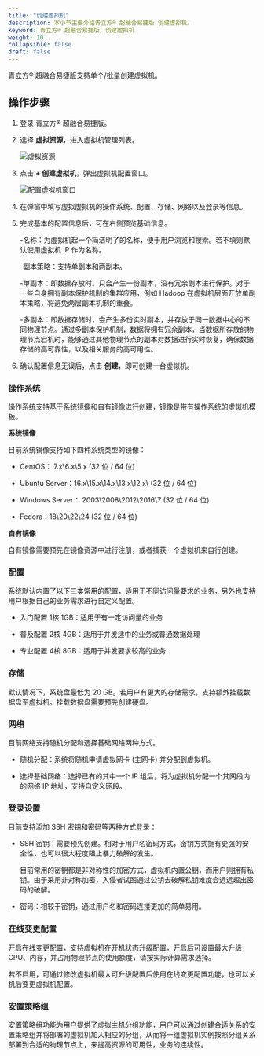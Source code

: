 ```yaml
---
title: "创建虚拟机"
description: 本小节主要介绍青立方® 超融合易捷版 创建虚拟机。 
keyword: 青立方® 超融合易捷版，创建虚拟机
weight: 10
collapsible: false
draft: false
---
```




青立方® 超融合易捷版支持单个/批量创建虚拟机。

## 操作步骤

1. 登录 青立方® 超融合易捷版。
2. 选择 **虚拟资源**，进入虚拟机管理列表。

   ![虚拟资源](../../../_images/vm_list.png)

3. 点击 **+ 创建虚拟机**，弹出虚拟机配置窗口。
   
   ![配置虚拟机窗口](../../../_images/config_vm.png)

4. 在弹窗中填写虚拟虚拟机的操作系统、配置、存储、网络以及登录等信息。

5. 完成基本的配置信息后，可在右侧预览基础信息。
    
    -名称：为虚拟机起一个简洁明了的名称，便于用户浏览和搜索。若不填则默认使用虚拟机 IP 作为名称。
    
    -副本策略：支持单副本和两副本。
    
    -单副本：即数据存放时，只会产生一份副本，没有冗余副本进行保护。对于一些自身拥有副本保护机制的集群应用，例如 Hadoop 在虚拟机层面开放单副本策略，将避免两层副本机制的重叠。
    
    -多副本：即数据存储时，会产生多份实时副本，并存放于同一数据中心的不同物理节点。通过多副本保护机制，数据将拥有冗余副本，当数据所存放的物理节点宕机时，能够通过其他物理节点的副本对数据进行实时恢复，确保数据存储的高可靠性，以及相关服务的高可用性。

6. 确认配置信息无误后，点击 **创建**，即可创建一台虚拟机。

### 操作系统

操作系统支持基于系统镜像和自有镜像进行创建，镜像是带有操作系统的虚拟机模板。

**系统镜像**

目前系统镜像支持如下四种系统类型的镜像：

- CentOS： 7.x\6.x\5.x (32 位 / 64 位)

- Ubuntu Server：16.x\15.x\14.x\13.x\12.x\ (32 位 / 64 位)

- Windows Server： 2003\2008\2012\2016\7 (32 位 / 64 位)

- Fedora：18\20\22\24 (32 位 / 64 位)

**自有镜像**

自有镜像需要预先在镜像资源中进行注册，或者捕获一个虚拟机来自行创建。

### 配置

系统默认内置了以下三类常用的配置，适用于不同访问量要求的业务，另外也支持用户根据自己的业务需求进行自定义配置。

- 入门配置 1核 1GB：适用于有一定访问量的业务

- 普及配置 2核 4GB：适用于并发适中的业务或普通数据处理

- 专业配置 4核 8GB：适用于并发要求较高的业务

### 存储

默认情况下，系统盘最低为 20 GB。若用户有更大的存储需求，支持额外挂载数据盘至虚拟机。挂载数据盘需要预先创建硬盘。

### 网络

目前网络支持随机分配和选择基础网络两种方式。

- 随机分配：系统将随机申请虚拟网卡 (主网卡) 并分配到虚拟机。

- 选择基础网络：选择已有的其中一个 IP 组后，将为虚拟机分配一个其网段内的网络 IP 地址，支持自定义网段。

### 登录设置

目前支持添加 SSH 密钥和密码等两种方式登录：

- SSH 密钥：需要预先创建。相对于用户名密码方式，密钥方式拥有更强的安全性，也可以很大程度阻止暴力破解的发生。
  
  目前常用的密钥都是非对称性的加密方式，虚拟机内置公钥，而用户则拥有私钥。由于采用非对称加密，入侵者试图通过公钥去破解私钥难度会远远超出密码的破解。

- 密码：相较于密钥，通过用户名和密码连接更加的简单易用。

### 在线变更配置

开启在线变更配置，支持虚拟机在开机状态升级配置，开启后可设置最大升级CPU、内存，并占用物理节点的使用额度，请按实际计算需求选择。

若不启用，可通过修改虚拟机最大可升级配置后使用在线变更配置功能，也可以关机后变更虚拟机配置。

### 安置策略组

安置策略组功能为用户提供了虚拟主机分组功能，用户可以通过创建合适关系的安置策略组并将部署的虚拟机加入相应的分组，从而将一组虚拟机实例按照分组关系部署到合适的物理节点上，来提高资源的可用性，业务的连续性。
